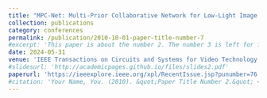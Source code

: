 ```yaml
---
title: "MPC-Net: Multi-Prior Collaborative Network for Low-Light Image Enhancement"
collection: publications
category: conferences
permalink: /publication/2010-10-01-paper-title-number-7
#excerpt: 'This paper is about the number 2. The number 3 is left for future work.'
date: 2024-05-31
venue: 'IEEE Transactions on Circuits and Systems for Video Technology (T-CSVT)'
#slidesurl: 'http://academicpages.github.io/files/slides2.pdf'
paperurl: 'https://ieeexplore.ieee.org/xpl/RecentIssue.jsp?punumber=76'
#citation: 'Your Name, You. (2010). &quot;Paper Title Number 2.&quot; <i>Journal 1</i>. 1(2).'
---
```


